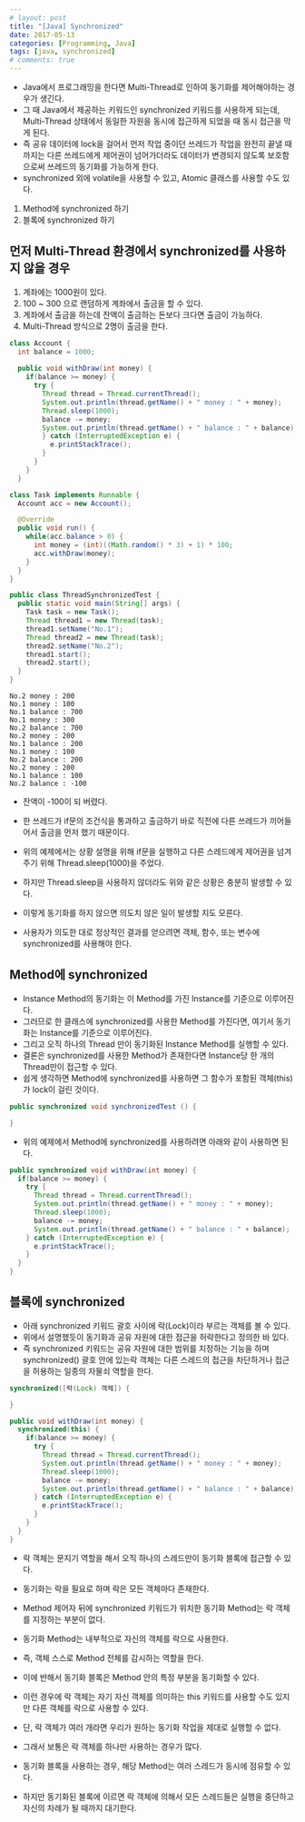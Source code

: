 ```yaml
---
# layout: post
title: "[Java] Synchronized"
date: 2017-05-13
categories: [Programming, Java]
tags: [java, synchronized]
# comments: true
---
```


- Java에서 프로그래밍을 한다면 Multi-Thread로 인하여 동기화를 제어해야하는 경우가 생긴다.
- 그 때 Java에서 제공하는 키워드인 synchronized 키워드를 사용하게 되는데, Multi-Thread 상태에서 동일한 자원을 동시에 접근하게 되었을 때 동시 접근을 막게 된다.
- 즉 공유 데이터에 lock을 걸어서 먼저 작업 중이던 쓰레드가 작업을 완전히 끝낼 때까지는 다른 쓰레드에게 제어권이 넘어가더라도 데이터가 변경되지 않도록 보호함으로써 쓰레드의 동기화를 가능하게 한다.
- synchronized 외에 volatile을 사용할 수 있고, Atomic 클래스를 사용할 수도 있다.

1. Method에 synchronized 하기
2. 블록에 synchronized 하기

## **먼저 Multi-Thread 환경에서 synchronized를 사용하지 않을 경우**

1. 계좌에는 1000원이 있다.
2. 100 ~ 300 으로 랜덤하게 계좌에서 출금을 할 수 있다.
3. 계좌에서 출금을 하는데 잔액이 출금하는 돈보다 크다면 출금이 가능하다.
4. Multi-Thread 방식으로 2명이 출금을 한다.

```java
class Account {
  int balance = 1000;
  
  public void withDraw(int money) {
    if(balance >= money) {
      try {
        Thread thread = Thread.currentThread();
        System.out.println(thread.getName() + " money : " + money);
        Thread.sleep(1000);
        balance -= money;
        System.out.println(thread.getName() + " balance : " + balance);
        } catch (InterruptedException e) {
          e.printStackTrace();
        }
      }
    }
  }

class Task implements Runnable {
  Account acc = new Account();

  @Override
  public void run() {
    while(acc.balance > 0) {
      int money = (int)((Math.random() * 3) + 1) * 100;
      acc.withDraw(money);
    }
  }
}

public class ThreadSynchronizedTest {
  public static void main(String[] args) {
    Task task = new Task();
    Thread thread1 = new Thread(task);
    thread1.setName("No.1");
    Thread thread2 = new Thread(task);
    thread2.setName("No.2");
    thread1.start();
    thread2.start();
  }
}
```

```
No.2 money : 200
No.1 money : 100
No.1 balance : 700
No.1 money : 300
No.2 balance : 700
No.2 money : 200
No.1 balance : 200
No.1 money : 100
No.2 balance : 200
No.2 money : 200
No.1 balance : 100
No.2 balance : -100
```

- 잔액이 -100이 되 버렸다.
- 한 쓰레드가 if문의 조건식을 통과하고 출금하기 바로 직전에 다른 쓰레드가 끼어들어서 출금을 먼저 했기 때문이다.
- 위의 예제에서는 상황 설명을 위해 if문을 실행하고 다른 스레드에게 제어권을 넘겨주기 위해 Thread.sleep(1000)을 주었다.
- 하지만 Thread.sleep을 사용하지 않더라도 위와 같은 상황은 충분히 발생할 수 있다.

- 이렇게 동기화를 하지 않으면 의도치 않은 일이 발생할 지도 모른다.
- 사용자가 의도한 대로 정상적인 결과를 얻으려면 객체, 함수, 또는 변수에 synchronized를 사용해야 한다.


## **Method에 synchronized**

- Instance Method의 동기화는 이 Method를 가진 Instance를 기준으로 이루어진다.
- 그러므로 한 클래스에 synchronized를 사용한 Method를 가진다면, 여기서 동기화는 Instance를 기준으로 이루어진다.
- 그리고 오직 하나의 Thread 만이 동기화된 Instance Method를 실행할 수 있다.
- 결론은 synchronized를 사용한 Method가 존재한다면 Instance당 한 개의 Thread만이 접근할 수 있다.
- 쉽게 생각하면 Method에 synchronized를 사용하면 그 함수가 포함된 객체(this)가 lock이 걸린 것이다. 

```java
public synchronized void synchronizedTest () {

}
```

- 위의 예제에서 Method에 synchronized를 사용하려면 아래와 같이 사용하면 된다.

```java
public synchronized void withDraw(int money) {
  if(balance >= money) {
    try {
      Thread thread = Thread.currentThread();
      System.out.println(thread.getName() + " money : " + money);
      Thread.sleep(1000);
      balance -= money;
      System.out.println(thread.getName() + " balance : " + balance);
    } catch (InterruptedException e) {
      e.printStackTrace();
    }
  }
}
```

## **블록에 synchronized**

- 아래 synchronized 키워드 괄호 사이에 락(Lock)이라 부르는 객체를 볼 수 있다.
- 위에서 설명했듯이 동기화과 공유 자원에 대한 접근을 허락한다고 정의한 바 있다.
- 즉 synchronized 키워드는 공유 자원에 대한 범위를 지정하는 기능을 하며 synchronized() 괄호 안에 있는락 객체는 다른 스레드의 접근을 차단하거나 접근을 허용하는 일종의 자물쇠 역할을 한다.

```java
synchronized([락(Lock) 객체]) {

}
```

```java
public void withDraw(int money) {
  synchronized(this) {
    if(balance >= money) {
      try {
        Thread thread = Thread.currentThread();
        System.out.println(thread.getName() + " money : " + money);
        Thread.sleep(1000);
        balance -= money;
        System.out.println(thread.getName() + " balance : " + balance);
      } catch (InterruptedException e) {
        e.printStackTrace();
      }
    }
  }
}
```

- 락 객체는 문지기 역할을 해서 오직 하나의 스레드만이 동기화 블록에 접근할 수 있다.

- 동기화는 락을 필요로 하며 락은 모든 객체마다 존재한다.
- Method 제어자 뒤에 synchronized 키워드가 위치한 동기화 Method는 락 객체를 지정하는 부분이 없다.
- 동기화 Method는 내부적으로 자신의 객체를 락으로 사용한다.
- 즉, 객체 스스로 Method 전체를 감시하는 역할을 한다.
- 이에 반해서 동기화 블록은 Method 안의 특정 부분을 동기화할 수 있다.
- 이런 경우에 락 객체는 자기 자신 객체를 의미하는 this 키워드를 사용할 수도 있지만 다른 객체를 락으로 사용할 수 있다.
- 단, 락 객체가 여러 개라면 우리가 원하는 동기화 작업을 제대로 실행할 수 없다.
- 그래서 보통은 락 객체를 하나만 사용하는 경우가 많다.
- 동기화 블록을 사용하는 경우, 해당 Method는 여러 스레드가 동시에 점유할 수 있다.
- 하지만 동기화된 블록에 이르면 락 객체에 의해서 모든 스레드들은 실행을 중단하고 자신의 차례가 될 때까지 대기한다.
